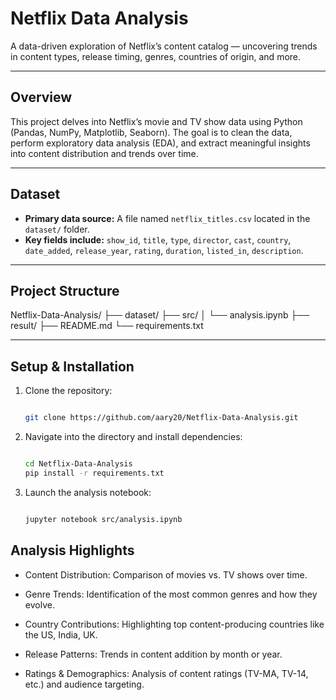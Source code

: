 # Netflix Data Analysis

A data-driven exploration of Netflix’s content catalog — uncovering trends in content types, release timing, genres, countries of origin, and more.

---

##  Overview  
This project delves into Netflix’s movie and TV show data using Python (Pandas, NumPy, Matplotlib, Seaborn). The goal is to clean the data, perform exploratory data analysis (EDA), and extract meaningful insights into content distribution and trends over time.

---

##  Dataset  
- **Primary data source:** A file named `netflix_titles.csv` located in the `dataset/` folder.  
- **Key fields include:** `show_id`, `title`, `type`, `director`, `cast`, `country`, `date_added`, `release_year`, `rating`, `duration`, `listed_in`, `description`.

---

##  Project Structure  
Netflix-Data-Analysis/
├── dataset/ 
├── src/ 
│ └── analysis.ipynb
├── result/ 
├── README.md 
└── requirements.txt


---

##  Setup & Installation  
1. Clone the repository:  
   ```bash
   
   git clone https://github.com/aary20/Netflix-Data-Analysis.git

2. Navigate into the directory and install dependencies:
   ```bash
   
   cd Netflix-Data-Analysis
   pip install -r requirements.txt
3. Launch the analysis notebook:
   ```bash
   
   jupyter notebook src/analysis.ipynb

##  Analysis Highlights

- Content Distribution: Comparison of movies vs. TV shows over time.

- Genre Trends: Identification of the most common genres and how they evolve.

- Country Contributions: Highlighting top content-producing countries like the US, India, UK.

- Release Patterns: Trends in content addition by month or year.

- Ratings & Demographics: Analysis of content ratings (TV-MA, TV-14, etc.) and audience targeting.
